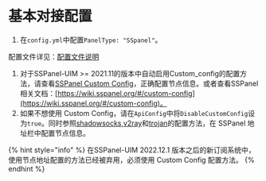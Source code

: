 # 基本对接配置

1. 在`config.yml`中配置`PanelType: "SSpanel"`。

配置文件详见：[配置文件说明](../../xrayr-pei-zhi-wen-jian-shuo-ming/config.md)

1. 对于SSPanel-UIM >= 2021.11的版本中自动启用Custom_config的配置方法，请查看[SSPanel Custom Config](sspanel_custom_config.md)，正确配置节点信息。或者查看SSPanel相关文档：[https://wiki.sspanel.org/#/custom-config](https://wiki.sspanel.org/#/custom-config)。
2. 如果不想使用 Custom Config，请在`ApiConfig`中将`DisableCustomConfig`设为`true`。同时参照[shadowsocks](shadowsocks.md),[v2ray](v2ray.md)和[trojan](trojan.md)的配置方法，在 SSPanel 地址栏中配置节点信息。

{% hint style="info" %}
在SSPanel-UIM 2022.12.1 版本之后的新订阅系统中，使用节点地址配置的方法已经被弃用，必须使用 Custom Config 配置方法。
{% endhint %}